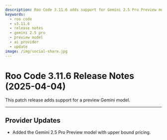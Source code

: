 ```yaml
---
description: Roo Code 3.11.6 adds support for Gemini 2.5 Pro Preview model with upper bound pricing for enhanced AI capabilities.
keywords:
  - roo code
  - v3.11.6
  - release notes
  - gemini 2.5 pro
  - preview model
  - ai provider
  - update
image: /img/social-share.jpg
---
```


# Roo Code 3.11.6 Release Notes (2025-04-04)

This patch release adds support for a preview Gemini model.

---

## Provider Updates

*   Added the Gemini 2.5 Pro Preview model with upper bound pricing.